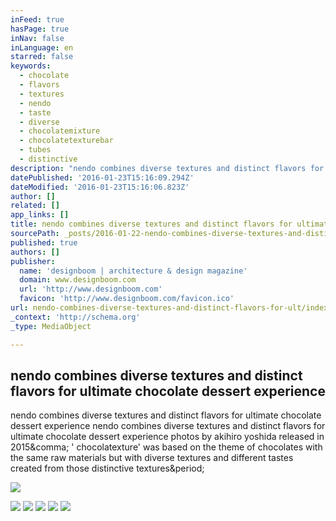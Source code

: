 ```yaml
---
inFeed: true
hasPage: true
inNav: false
inLanguage: en
starred: false
keywords:
  - chocolate
  - flavors
  - textures
  - nendo
  - taste
  - diverse
  - chocolatemixture
  - chocolatetexturebar
  - tubes
  - distinctive
description: "nendo combines diverse textures and distinct flavors for ultimate chocolate dessert experience nendo combines diverse textures and distinct flavors for ultimate chocolate dessert experience photos by akihiro yoshida released in 2015, ' chocolatexture' was based on the theme of chocolates with the same raw materials but with diverse textures and different tastes created from those distinctive textures."
datePublished: '2016-01-23T15:16:09.294Z'
dateModified: '2016-01-23T15:16:06.823Z'
author: []
related: []
app_links: []
title: nendo combines diverse textures and distinct flavors for ultimate chocolate dessert experience
sourcePath: _posts/2016-01-22-nendo-combines-diverse-textures-and-distinct-flavors-for-ult.md
published: true
authors: []
publisher:
  name: 'designboom | architecture & design magazine'
  domain: www.designboom.com
  url: 'http://www.designboom.com'
  favicon: 'http://www.designboom.com/favicon.ico'
url: nendo-combines-diverse-textures-and-distinct-flavors-for-ult/index.html
_context: 'http://schema.org'
_type: MediaObject

---
```

<article style=""><h1>nendo combines diverse textures and distinct flavors for ultimate chocolate dessert experience</h1><p>nendo combines diverse textures and distinct flavors for ultimate chocolate dessert experience nendo combines diverse textures and distinct flavors for ultimate chocolate dessert experience photos by akihiro yoshida released in 2015&amp;comma; ' chocolatexture' was based on the theme of chocolates with the same raw materials but with diverse textures and different tastes created from those distinctive textures&amp;period;</p><img src="http://www.designboom.com/wp-content/uploads/2016/01/nendo-new-chocolates-by-n-designboom-004.jpg" /></article>

![](https://the-grid-user-content.s3-us-west-2.amazonaws.com/15a29c8b-b21e-4e4c-aa96-d6ec46d36791.jpg)
![](https://the-grid-user-content.s3-us-west-2.amazonaws.com/464b9867-71e9-4a4b-a99a-5cb12faaec1d.jpg)
![](https://the-grid-user-content.s3-us-west-2.amazonaws.com/5c9bd548-0b6b-48df-b06d-57d4bf966a25.jpg)
![](https://the-grid-user-content.s3-us-west-2.amazonaws.com/3dabc94e-4e75-4c1d-a641-8d72ead1640e.jpg)
![](https://the-grid-user-content.s3-us-west-2.amazonaws.com/6b65aacd-81fd-4d00-a44b-62da7272094d.jpg)